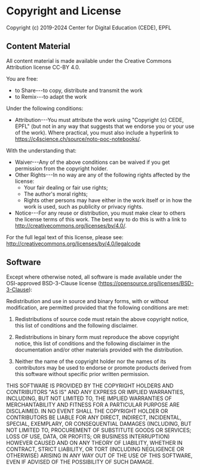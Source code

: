 # Copyright and License

Copyright (c) 2019-2024 Center for Digital Education (CEDE), EPFL

## Content Material

All content material is made available under the Creative Commons Attribution license CC-BY 4.0. 

You are free:
* to Share---to copy, distribute and transmit the work
* to Remix---to adapt the work

Under the following conditions:
* Attribution---You must attribute the work using "Copyright (c) CEDE, EPFL" (but not in any way that suggests that we endorse you or your use of the work). Where practical, you must also include a hyperlink to https://c4science.ch/source/noto-poc-notebooks/.

With the understanding that:
* Waiver---Any of the above conditions can be waived if you get permission from the copyright holder.
* Other Rights---In no way are any of the following rights affected by the license:
    * Your fair dealing or fair use rights;
    * The author's moral rights;
    * Rights other persons may have either in the work itself or in how the work is used, such as publicity or privacy rights.
* Notice---For any reuse or distribution, you must make clear to others the license terms of this work. The best way to do this is with a link to http://creativecommons.org/licenses/by/4.0/.

For the full legal text of this license, please see: http://creativecommons.org/licenses/by/4.0/legalcode


## Software

Except where otherwise noted, all software is made available under the OSI-approved BSD-3-Clause license (https://opensource.org/licenses/BSD-3-Clause):

Redistribution and use in source and binary forms, with or without modification, are permitted provided that the following conditions are met:

1. Redistributions of source code must retain the above copyright notice, this list of conditions and the following disclaimer.

2. Redistributions in binary form must reproduce the above copyright notice, this list of conditions and the following disclaimer in the documentation and/or other materials provided with the distribution.

3. Neither the name of the copyright holder nor the names of its contributors may be used to endorse or promote products derived from this software without specific prior written permission.

THIS SOFTWARE IS PROVIDED BY THE COPYRIGHT HOLDERS AND CONTRIBUTORS "AS IS" AND ANY EXPRESS OR IMPLIED WARRANTIES, INCLUDING, BUT NOT LIMITED TO, THE IMPLIED WARRANTIES OF MERCHANTABILITY AND FITNESS FOR A PARTICULAR PURPOSE ARE DISCLAIMED. IN NO EVENT SHALL THE COPYRIGHT HOLDER OR CONTRIBUTORS BE LIABLE FOR ANY DIRECT, INDIRECT, INCIDENTAL, SPECIAL, EXEMPLARY, OR CONSEQUENTIAL DAMAGES (INCLUDING, BUT NOT LIMITED TO, PROCUREMENT OF SUBSTITUTE GOODS OR SERVICES; LOSS OF USE, DATA, OR PROFITS; OR BUSINESS INTERRUPTION) HOWEVER CAUSED AND ON ANY THEORY OF LIABILITY, WHETHER IN CONTRACT, STRICT LIABILITY, OR TORT (INCLUDING NEGLIGENCE OR OTHERWISE) ARISING IN ANY WAY OUT OF THE USE OF THIS SOFTWARE, EVEN IF ADVISED OF THE POSSIBILITY OF SUCH DAMAGE.